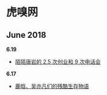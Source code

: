 # 虎嗅网
## June 2018

**6.19**
- [陌陌唐岩的 2.5 次创业和 9 次电话会](https://mp.weixin.qq.com/s/hFXH3CwmI5DkgywAn1wl5g)

**6.17**
- [鹿晗、吴亦凡们的残酷生存物语](https://mp.weixin.qq.com/s/hFXH3CwmI5DkgywAn1wl5g)